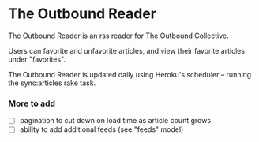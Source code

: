 
# The Outbound Reader

The Outbound Reader is an rss reader for The Outbound Collective.

Users can favorite and unfavorite articles, and view their favorite articles
under "favorites".

The Outbound Reader is updated daily using Heroku's scheduler – running the sync:articles rake task.


### More to add 
-[ ] pagination to cut down on load time as article count grows
-[ ] ability to add additional feeds (see "feeds" model)
